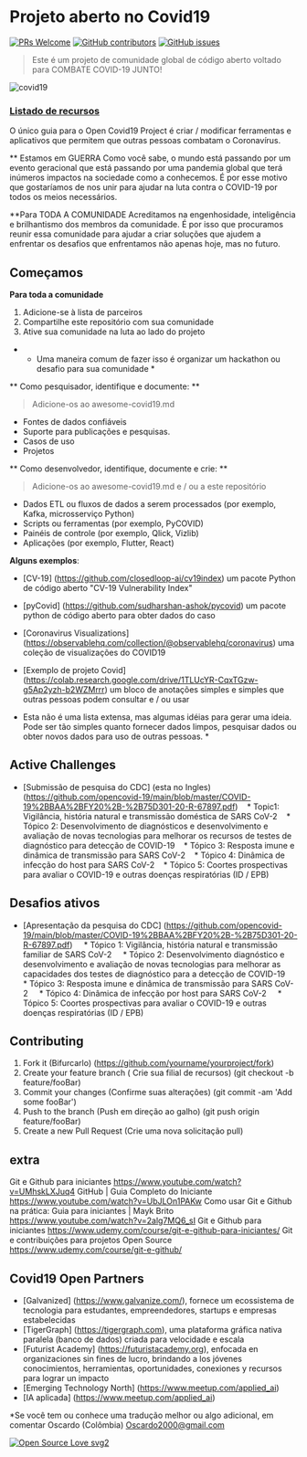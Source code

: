 # Projeto aberto no Covid19
[![PRs Welcome](https://img.shields.io/badge/PRs-welcome-brightgreen.svg?style=flat-square)](http://makeapullrequest.com)
[![GitHub contributors](https://img.shields.io/github/contributors/Naereen/StrapDown.js.svg)](https://github.com/opencovid-19/data/graphs/contributors)
[![GitHub issues](https://img.shields.io/github/issues/Naereen/StrapDown.js.svg)](https://github.com/opencovid-19/data/issues)

> Este é um projeto de comunidade global de código aberto voltado para COMBATE COVID-19 JUNTO!

![covid19](https://www.cityofmonrovia.org/Home/ShowPublishedImage/9390/637194345629530000)

### [Listado de recursos](https://github.com/opencovid-19/main/blob/master/awesome-covid19.md)
O único guia para o Open Covid19 Project é criar / modificar ferramentas e aplicativos que permitem que outras pessoas combatam o Coronavírus.

** Estamos em GUERRA
Como você sabe, o mundo está passando por um evento geracional que está passando por uma pandemia global que terá inúmeros impactos na sociedade como a conhecemos. É por esse motivo que gostaríamos de nos unir para ajudar na luta contra o COVID-19 por todos os meios necessários.

**Para TODA A COMUNIDADE
Acreditamos na engenhosidade, inteligência e brilhantismo dos membros da comunidade. É por isso que procuramos reunir essa comunidade para ajudar a criar soluções que ajudem a enfrentar os desafios que enfrentamos não apenas hoje, mas no futuro.

## Começamos
**Para toda a comunidade**
1. Adicione-se à lista de parceiros
2. Compartilhe este repositório com sua comunidade
3. Ative sua comunidade na luta ao lado do projeto
* * Uma maneira comum de fazer isso é organizar um hackathon ou desafio para sua comunidade *

** Como pesquisador, identifique e documente: **
> Adicione-os ao awesome-covid19.md
- Fontes de dados confiáveis
- Suporte para publicações e pesquisas.
- Casos de uso
- Projetos

** Como desenvolvedor, identifique, documente e crie: **
> Adicione-os ao awesome-covid19.md e / ou a este repositório
- Dados ETL ou fluxos de dados a serem processados (por exemplo, Kafka, microsserviço Python)
- Scripts ou ferramentas (por exemplo, PyCOVID)
- Painéis de controle (por exemplo, Qlick, Vizlib)
- Aplicações (por exemplo, Flutter, React)

**Alguns exemplos**:
* [CV-19] (https://github.com/closedloop-ai/cv19index) um pacote Python de código aberto "CV-19 Vulnerability Index"
* [pyCovid] (https://github.com/sudharshan-ashok/pycovid) um pacote python de código aberto para obter dados do caso
* [Coronavirus Visualizations] (https://observablehq.com/collection/@observablehq/coronavirus) uma coleção de visualizações do COVID19
* [Exemplo de projeto Covid] (https://colab.research.google.com/drive/1TLUcYR-CqxTGzw-g5Ap2yzh-b2WZMrrr) um bloco de anotações simples e simples que outras pessoas podem consultar e / ou usar

* Esta não é uma lista extensa, mas algumas idéias para gerar uma ideia. Pode ser tão simples quanto fornecer dados limpos, pesquisar dados ou obter novos dados para uso de outras pessoas. *

## Active Challenges
* [Submissão de pesquisa do CDC] (esta no Ingles) (https://github.com/opencovid-19/main/blob/master/COVID-19%2BBAA%2BFY20%2B-%2B75D301-20-R-67897.pdf)
   * Topic1: Vigilância, história natural e transmissão doméstica de SARS CoV-2
   * Tópico 2: Desenvolvimento de diagnósticos e desenvolvimento e avaliação de novas tecnologias para melhorar os recursos de testes de diagnóstico para detecção de COVID-19
   * Tópico 3: Resposta imune e dinâmica de transmissão para SARS CoV-2
   * Tópico 4: Dinâmica de infecção do host para SARS CoV-2
   * Tópico 5: Coortes prospectivas para avaliar o COVID-19 e outras doenças respiratórias (ID / EPB)
## Desafios ativos
* [Apresentação da pesquisa do CDC] (https://github.com/opencovid-19/main/blob/master/COVID-19%2BBAA%2BFY20%2B-%2B75D301-20-R-67897.pdf)
    * Tópico 1: Vigilância, história natural e transmissão familiar de SARS CoV-2
    * Tópico 2: Desenvolvimento diagnóstico e desenvolvimento e avaliação de novas tecnologias para melhorar as capacidades dos testes de diagnóstico para a detecção de COVID-19
    * Tópico 3: Resposta imune e dinâmica de transmissão para SARS CoV-2
    * Tópico 4: Dinâmica de infecção por host para SARS CoV-2
    * Tópico 5: Coortes prospectivas para avaliar o COVID-19 e outras doenças respiratórias (ID / EPB)

## Contributing
1. Fork it (Bifurcarlo) (<https://github.com/yourname/yourproject/fork>)
2. Create your feature branch ( Crie sua filial de recursos) (git checkout -b feature/fooBar)
3. Commit your changes (Confirme suas alterações) (git commit -am 'Add some fooBar')
4. Push to the branch (Push em direção ao galho) (git push origin feature/fooBar)
5. Create a new Pull Request (Crie uma nova solicitação pull)

## extra 
Git e Github para iniciantes https://www.youtube.com/watch?v=UMhskLXJuq4
GitHub | Guia Completo do Iniciante https://www.youtube.com/watch?v=UbJLOn1PAKw
Como usar Git e Github na prática: Guia para iniciantes | Mayk Brito https://www.youtube.com/watch?v=2alg7MQ6_sI
Git e Github para iniciantes https://www.udemy.com/course/git-e-github-para-iniciantes/
Git e contribuições para projetos Open Source https://www.udemy.com/course/git-e-github/

## Covid19 Open Partners
* [Galvanized] (https://www.galvanize.com/), fornece um ecossistema de tecnologia para estudantes, empreendedores, startups e empresas estabelecidas
* [TigerGraph] (https://tigergraph.com), uma plataforma gráfica nativa paralela (banco de dados) criada para velocidade e escala
* [Futurist Academy] (https://futuristacademy.org), enfocada en organizaciones sin fines de lucro, brindando a los jóvenes conocimientos, herramientas, oportunidades, conexiones y recursos para lograr un impacto
* [Emerging Technology North] (https://www.meetup.com/applied_ai)
* [IA aplicada] (https://www.meetup.com/applied_ai)

*Se você tem ou conhece uma tradução melhor ou algo adicional, em comentar Oscardo (Colômbia) Oscardo2000@gmail.com

[![Open Source Love svg2](https://badges.frapsoft.com/os/v2/open-source.svg?v=103)](https://github.com/ellerbrock/open-source-badges/)
